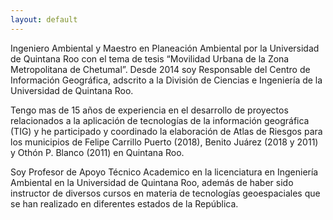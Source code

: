 ```yaml
---
layout: default
---
```


Ingeniero Ambiental y Maestro en Planeación Ambiental por la Universidad de Quintana Roo con el tema de tesis “Movilidad Urbana de la Zona Metropolitana de Chetumal”. Desde 2014 soy Responsable del Centro de Información Geográfica, adscrito a la División de Ciencias e Ingeniería de la Universidad de Quintana Roo.

Tengo mas de 15 años de experiencia en el desarrollo de proyectos relacionados a la aplicación de tecnologías de la información geográfica (TIG) y he participado y coordinado la elaboración de Atlas de Riesgos para los municipios de Felipe Carrillo Puerto (2018), Benito Juárez (2018 y 2011) y Othón P. Blanco (2011) en Quintana Roo.

Soy Profesor de Apoyo Técnico Academico en la licenciatura en Ingeniería Ambiental en la Universidad de Quintana Roo, además de haber sido instructor de diversos cursos en materia de tecnologías geoespaciales que se han realizado en diferentes estados de la República.
